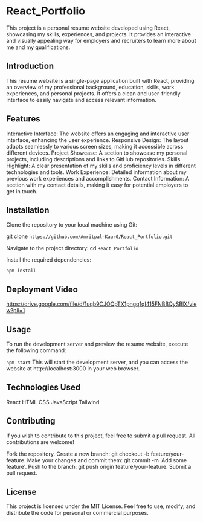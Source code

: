 # React_Portfolio

This project is a personal resume website developed using React, showcasing my skills, experiences, and projects. It provides an interactive and visually appealing way for employers and recruiters to learn more about me and my qualifications.

## Introduction
This resume website is a single-page application built with React, providing an overview of my professional background, education, skills, work experiences, and personal projects. It offers a clean and user-friendly interface to easily navigate and access relevant information.

## Features
Interactive Interface: The website offers an engaging and interactive user interface, enhancing the user experience.
Responsive Design: The layout adapts seamlessly to various screen sizes, making it accessible across different devices.
Project Showcase: A section to showcase my personal projects, including descriptions and links to GitHub repositories.
Skills Highlight: A clear presentation of my skills and proficiency levels in different technologies and tools.
Work Experience: Detailed information about my previous work experiences and accomplishments.
Contact Information: A section with my contact details, making it easy for potential employers to get in touch.

## Installation
Clone the repository to your local machine using Git:


git clone `https://github.com/Amritpal-Kaur0/React_Portfolio.git`

Navigate to the project directory:
cd `React_Portfolio`

Install the required dependencies:

`npm install`

## Deployment Video 
https://drive.google.com/file/d/1uqb9CJOQpTX1pngq1qI415FNBBQySBlX/view?pli=1
## Usage
To run the development server and preview the resume website, execute the following command:

`npm start`
This will start the development server, and you can access the website at http://localhost:3000 in your web browser.

## Technologies Used
React
HTML
CSS
JavaScript
Tailwind



## Contributing
If you wish to contribute to this project, feel free to submit a pull request. All contributions are welcome!

Fork the repository.
Create a new branch: git checkout -b feature/your-feature.
Make your changes and commit them: git commit -m 'Add some feature'.
Push to the branch: git push origin feature/your-feature.
Submit a pull request.
## License
This project is licensed under the MIT License. Feel free to use, modify, and distribute the code for personal or commercial purposes.